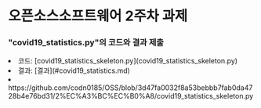<h1>오픈소스소프트웨어  2주차 과제</h1>

<h3>"covid19_statistics.py"의 코드와 결과 제출</h3>
  <li>코드: [covid19_statistics_skeleton.py](covid19_statistics_skeleton.py)</li>
  <li>결과: [결과](#covid19_statistics.md)</li>
  <li>https://github.com/codn0185/OSS/blob/3d47fa0032f8a53bebbb7fab0da4728b4e76bd31/2%EC%A3%BC%EC%B0%A8/covid19_statistics_skeleton.py</li>
